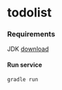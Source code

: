 # todolist

### Requirements
JDK [download](https://sdkman.io/)

#### Run service
```
gradle run
```
